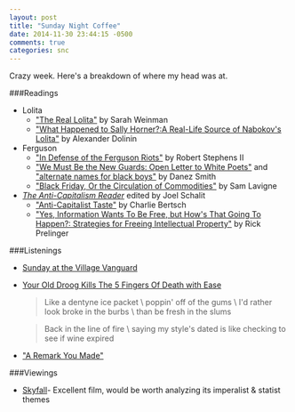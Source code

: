 ```yaml
---
layout: post
title: "Sunday Night Coffee"
date: 2014-11-30 23:44:15 -0500
comments: true
categories: snc
---
```


Crazy week.  Here's a breakdown of where my head was at.

###Readings
+ Lolita
    + ["The Real Lolita"](http://penguinrandomhouse.ca/hazlitt/longreads/real-lolita) by Sarah Weinman
    + ["What Happened to Sally Horner?:A Real-Life Source of Nabokov's Lolita"](http://www.libraries.psu.edu/nabokov/dolilol.htm) by Alexander Dolinin
+ Ferguson
    + ["In Defense of the Ferguson Riots"](https://www.jacobinmag.com/2014/08/in-defense-of-the-ferguson-riots/) by Robert Stephens II
    + ["We Must Be the New Guards: Open Letter to White Poets"](http://drunkinamidnightchoir.com/2014/11/25/we-must-be-the-new-guards-open-letter-to-the-white-poets-by-danez-smith/) and ["alternate names for black boys"](http://www.poetryfoundation.org/poetrymagazine/poem/247334) by Danez Smith
    + ["Black Friday, Or the Circulation of Commodities"](http://thenewinquiry.com/features/black-friday-or-the-circulation-of-commodities/) by Sam Lavigne
+ [*The Anti-Capitalism Reader*](https://www.goodreads.com/review/show/1101612504) edited by Joel Schalit
    + ["Anti-Capitalist Taste"](http://books.google.com/books?id=8GlSVoiOdzwC&pg=PA293&lpg=PA293) by Charlie Bertsch
    + ["Yes, Information Wants To Be Free, but How's That Going To Happen?: Strategies for Freeing Intellectual Property"](http://www.nettime.org/Lists-Archives/nettime-l-0401/msg00089.html) by Rick Prelinger

###Listenings
+ [Sunday at the Village Vanguard](https://www.youtube.com/watch?v=knzFrkdV3ok)
+ [Your Old Droog Kills The 5 Fingers Of Death with Ease](https://www.youtube.com/watch?v=CZZO9EueT4s)
    > Like a dentyne ice packet \ poppin' off of the gums \ I'd rather look broke in the burbs \ than be fresh in the slums

    > Back in the line of fire \ saying my style's dated is like checking to see if wine expired
+ ["A Remark You Made"](https://www.youtube.com/watch?v=boNCY0Ai44M)

###Viewings
+ [Skyfall](http://en.wikipedia.org/wiki/Skyfall)- Excellent film, would be worth analyzing its imperalist & statist themes